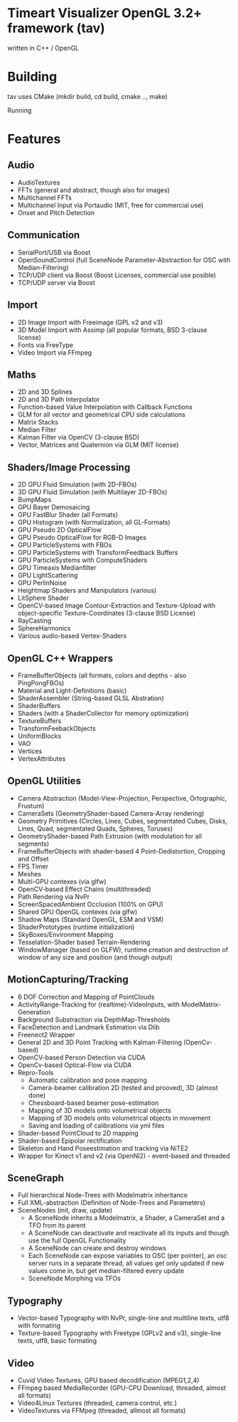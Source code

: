#    Timeart Visualizer OpenGL 3.2+ framework (tav)


written in C++ / OpenGL

Building
========

tav uses CMake (mkdir build, cd build, cmake .., make)

Running 

Features
========


Audio
-----
- AudioTextures
- FFTs (general and abstract, though also for images)
- Multichannel FFTs
- Multichannel Input via Portaudio (MIT, free for commercial use)
- Onset and Pitch Detection


Communication
-------------
- SerialPort/USB via Boost
- OpenSoundControl (full SceneNode Parameter-Abstraction for OSC with Median-Filtering)
- TCP/UDP client via Boost (Boost Licenses, commercial use posible)
- TCP/UDP server via Boost


Import
------
- 2D Image Import with Freeimage (GPL v2 and v3)
- 3D Model Import with Assimp (all popular formats, BSD 3-clause license)
- Fonts via FreeType
- Video Import via FFmpeg


Maths
-----
- 2D and 3D Splines
- 2D and 3D Path Interpolator
- Function-based Value Interpolation with Callback Functions
- GLM for all vector and geometrical CPU side calculations
- Matrix Stacks
- Median Filter
- Kalman Filter via OpenCV (3-clause BSD)
- Vector, Matrices and Quaternion via GLM (MIT license)


Shaders/Image Processing
------------------------
- 2D GPU Fluid Simulation (with 2D-FBOs)
- 3D GPU Fluid Simulation (with Multilayer 2D-FBOs)
- BumpMaps
- GPU Bayer Demosaicing
- GPU FastBlur Shader (all Formats)
- GPU Histogram (with Normalization, all GL-Formats)
- GPU Pseudo 2D OpticalFlow
- GPU Pseudo OpticalFlow for RGB-D Images
- GPU ParticleSystems with FBOs
- GPU ParticleSystems with TransformFeedback Buffers
- GPU ParticleSystems with ComputeShaders
- GPU Timeaxis Medianfilter
- GPU LightScattering
- GPU PerlinNoise
- Heightmap Shaders and Manipulators (various)
- LitSphere Shader
- OpenCV-based Image Contour-Extraction and Texture-Upload with object-specific Texture-Coordinates (3-clause BSD License)
- RayCasting
- SphereHarmonics
- Various audio-based Vertex-Shaders



OpenGL C++ Wrappers
-------------------
- FrameBufferObjects (all formats, colors and depths - also PingPongFBOs)
- Material and Light-Definitions (basic)
- ShaderAssembler (String-based GLSL Abstration)
- ShaderBuffers
- Shaders (with a ShaderCollector for memory optimization)
- TextureBuffers
- TransformFeebackObjects
- UniformBlocks
- VAO
- Vertices
- VertexAttributes


OpenGL Utilities
----------------
- Camera Abstraction (Model-View-Projection, Perspective, Ortographic, Frustum)
- CameraSets (GeometryShader-based Camera-Array rendering)
- Geometry Primitives (Circles, Lines, Cubes, segmentated Cubes, Disks, Lines, Quad, segmentated Quads, Spheres, Toruses)
- GeometryShader-based Path Extrusion (with modulation for all segments)
- FrameBufferObjects with shader-based 4 Point-Dedistortion, Cropping and Offset
- FPS Timer
- Meshes
- Multi-GPU contexes (via glfw)
- OpenCV-based Effect Chains (multithreaded)
- Path Rendering via NvPr
- ScreenSpacedAmbient Occlusion (100% on GPU)
- Shared GPU OpenGL contexes (via glfw)
- Shadow Maps (Standard OpenGL, ESM and VSM)
- ShaderPrototypes (runtime intialization)
- SkyBoxes/Environment Mapping
- Tesselation-Shader based Terrain-Rendering
- WindowManager (based on GLFW), runtime creation and destruction of window of any size and position (and though output)  


MotionCapturing/Tracking
------------------------
- 6 DOF Correction and Mapping of PointClouds
- ActivityRange-Tracking for (realtime)-VideoInputs, with ModelMatrix-Generation
- Background Substraction via DepthMap-Thresholds
- FaceDetection and Landmark Estimation via Dlib
- Freenect2 Wrapper
- General 2D and 3D Point Tracking with Kalman-Filtering (OpenCv-based)
- OpenCV-based Person Detection via CUDA
- OpenCv-based Optical-Flow via CUDA
- Repro-Tools
   - Automatic calibration and pose mapping
   - Camera-beamer calibration 2D (tested and prooved), 3D (almost done)
   - Chessboard-based beamer pose-estimation
   - Mapping of 3D models onto volumetrical objects
   - Mapping of 3D models onto volumetrical objects in movement
   - Saving and loading of calibrations via yml files
- Shader-based PointCloud to 2D mapping
- Shader-based Epipolar rectification
- Skeleton and Hand Poseestimation and tracking via NiTE2
- Wrapper for Kinect v1 and v2 (via OpenNI2) - event-based and threaded


SceneGraph
----------
- Full hierarchical Node-Trees with Modelmatrix inheritance
- Full XML-abstraction (Definition of Node-Trees and Parameters)
- SceneNodes (init, draw, update)
   - A SceneNode inherits a Modelmatrix, a Shader, a CameraSet and a TFO from its parent
   - A SceneNode can deactivate and reactivate all its inputs and though use the full OpenGL Functionality
   - A SceneNode can create and destroy windows
   - Each SceneNode can expose variables to OSC (per pointer), an osc server runs in a separate thread, all values get only updated if new values come in, but get median-filtered every update
   - SceneNode Morphing via TFOs


Typography
----------
- Vector-based Typography with NvPr, single-line and multiline texts, utf8 with formating
- Texture-based Typography with Freetype (GPLv2 and v3), single-line texts, utf8, basic formating


Video
-----
- Cuvid Video Textures, GPU based decodification (MPEG1,2,4)
- FFmpeg based MediaRecorder (GPU-CPU Download, threaded, almost all formats)
- Video4Linux Textures (threaded, camera control, etc.)
- VideoTextures via FFMpeg (threaded, allmost all formats)
